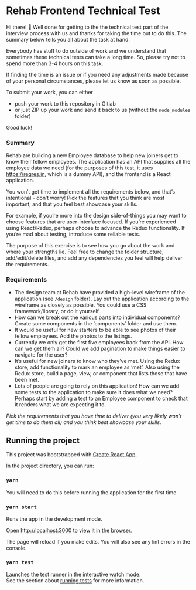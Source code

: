 # Rehab Frontend Technical Test

Hi there! 👋 Well done for getting to the the technical test part of the interview process with us and thanks for taking the time out to do this. The summary below tells you all about the task at hand.

Everybody has stuff to do outside of work and we understand that sometimes these technical tests can take a long time. So, please try not to spend more than 3-4 hours on this task.

If finding the time is an issue or if you need any adjustments made because of your personal circumstances, please let us know as soon as possible.

To submit your work, you can either

- push your work to this repository in Gitlab
- or just ZIP up your work and send it back to us (without the `node_modules` folder)

Good luck!

### Summary

Rehab are building a new Employee database to help new joiners get to know their fellow employees. The application has an API that supplies all the employee data we need (for the purposes of this test, it uses https://reqres.in, which is a dummy API), and the frontend is a React application.

You won’t get time to implement all the requirements below, and that’s intentional - don’t worry! Pick the features that you think are most important, and that you feel best showcase your skills.

For example, if you’re more into the design side-of-things you may want to choose features that are user-interface focused. If you’re experienced using React/Redux, perhaps choose to advance the Redux functionality. If you’re mad about testing, introduce some reliable tests.

The purpose of this exercise is to see how you go about the work and where your strengths lie. Feel free to change the folder structure, add/edit/delete files, and add any dependencies you feel will help deliver the requirements.

### Requirements

- The design team at Rehab have provided a high-level wireframe of the application (see `/design` folder). Lay out the application according to the wireframe as closely as possible. You could use a CSS framework/library, or do it yourself.
- How can we break out the various parts into individual components? Create some components in the ‘components’ folder and use them.
- It would be useful for new starters to be able to see photos of their fellow employees. Add the photos to the listings.
- Currently we only get the first five employees back from the API. How can we get them all? Could we add pagination to make things easier to navigate for the user?
- It’s useful for new joiners to know who they’ve met. Using the Redux store, add functionality to mark an employee as ‘met’. Also using the Redux store, build a page, view, or component that lists those that have been met.
- Lots of people are going to rely on this application! How can we add some tests to the application to make sure it does what we need? Perhaps start by adding a test to an Employee component to check that it renders what we are expecting it to.

_Pick the requirements that you have time to deliver (you very likely won’t get time to do them all) and you think best showcase your skills._

## Running the project

This project was bootstrapped with [Create React App](https://github.com/facebook/create-react-app).

In the project directory, you can run:

### `yarn`

You will need to do this before running the application for the first time.

### `yarn start`

Runs the app in the development mode.

Open [http://localhost:3000](http://localhost:3000) to view it in the browser.

The page will reload if you make edits. You will also see any lint errors in the console.

### `yarn test`

Launches the test runner in the interactive watch mode.<br>
See the section about [running tests](https://facebook.github.io/create-react-app/docs/running-tests) for more information.
